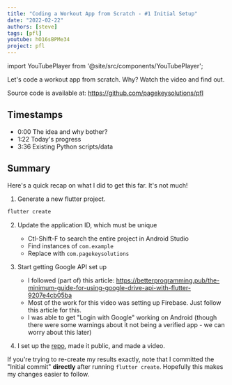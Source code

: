 ```yaml
---
title: "Coding a Workout App from Scratch - #1 Initial Setup"
date: "2022-02-22"
authors: [steve]
tags: [pfl]
youtube: hO16sBPMe34
project: pfl
---
```


import YouTubePlayer from '@site/src/components/YouTubePlayer';

<YouTubePlayer youtubeLink={frontmatter.youtube} />

Let's code a workout app from scratch. Why? Watch the video and find out.

<!--truncate-->

Source code is available at: https://github.com/pagekeysolutions/pfl

## Timestamps


- 0:00 The idea and why bother?
- 1:22 Today's progress
- 3:36 Existing Python scripts/data

## Summary

Here's a quick recap on what I did to get this far. It's not much!

1. Generate a new flutter project.

```bash
flutter create
```

2. Update the application ID, which must be unique
    - Ctl-Shift-F to search the entire project in Android Studio 
    - Find instances of `com.example`
    - Replace with `com.pagekeysolutions`

3. Start getting Google API set up
    - I followed (part of) this article: https://betterprogramming.pub/the-minimum-guide-for-using-google-drive-api-with-flutter-9207e4cb05ba
	- Most of the work for this video was setting up Firebase. Just follow this article for this.
	- I was able to get "Login with Google" working on Android (though there were some warnings about it not being a verified app - we can worry about this later)

4. I set up the [repo](https://github.com/pagekeysolutions/pfl), made it public, and made a video.

If you're trying to re-create my results exactly, note that I committed the "Initial commit" **directly** after running `flutter create`. Hopefully this makes my changes easier to follow.
